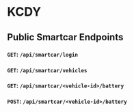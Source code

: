 # KCDY

## Public Smartcar Endpoints

#### `GET`: `/api/smartcar/login`

#### `GET`: `/api/smartcar/vehicles`

#### `GET`: `/api/smartcar/<vehicle-id>/battery`

#### `POST`: `/api/smartcar/<vehicle-id>/battery`
